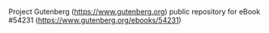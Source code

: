 Project Gutenberg (https://www.gutenberg.org) public repository for
eBook #54231 (https://www.gutenberg.org/ebooks/54231)
